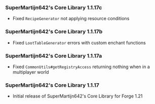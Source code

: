 ### SuperMartijn642's Core Library 1.1.17c
- Fixed `RecipeGenerator` not applying resource conditions

### SuperMartijn642's Core Library 1.1.17b
- Fixed `LootTableGenerator` errors with custom enchant functions

### SuperMartijn642's Core Library 1.1.17a
- Fixed `CommonUtils#getRegistryAccess` returning nothing when in a multiplayer world

### SuperMartijn642's Core Library 1.1.17
- Initial release of SuperMartijn642's Core Library for Forge 1.21
